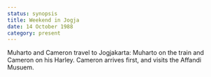 ```yaml
---
status: synopsis
title: Weekend in Jogja
date: 14 October 1988 
category: present 
---
```

Muharto and Cameron travel to Jogjakarta: Muharto on the train and Cameron on his Harley. Cameron arrives first, and visits the Affandi Musuem. 